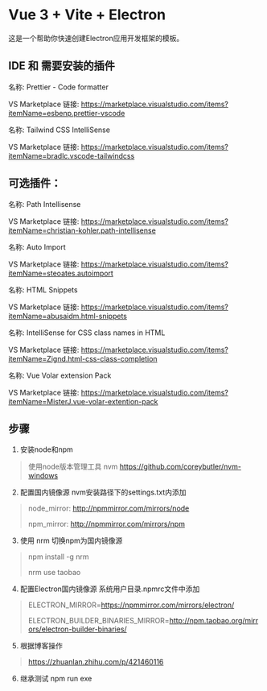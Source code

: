 # Vue 3 + Vite + Electron

这是一个帮助你快速创建Electron应用开发框架的模板。

## IDE 和 需要安装的插件

名称: Prettier - Code formatter

VS Marketplace 链接: https://marketplace.visualstudio.com/items?itemName=esbenp.prettier-vscode

名称: Tailwind CSS IntelliSense

VS Marketplace 链接: https://marketplace.visualstudio.com/items?itemName=bradlc.vscode-tailwindcss

## 可选插件：
名称: Path Intellisense

VS Marketplace 链接: https://marketplace.visualstudio.com/items?itemName=christian-kohler.path-intellisense

名称: Auto Import

VS Marketplace 链接: https://marketplace.visualstudio.com/items?itemName=steoates.autoimport

名称: HTML Snippets

VS Marketplace 链接: https://marketplace.visualstudio.com/items?itemName=abusaidm.html-snippets

名称: IntelliSense for CSS class names in HTML

VS Marketplace 链接: https://marketplace.visualstudio.com/items?itemName=Zignd.html-css-class-completion

名称: Vue Volar extension Pack

VS Marketplace 链接: https://marketplace.visualstudio.com/items?itemName=MisterJ.vue-volar-extention-pack

## 步骤
1. 安装node和npm
> 使用node版本管理工具 nvm https://github.com/coreybutler/nvm-windows
>
2. 配置国内镜像源 nvm安装路径下的settings.txt内添加
> node_mirror: http://npmmirror.com/mirrors/node
>
>npm_mirror: http://npmmirror.com/mirrors/npm

3. 使用 nrm 切换npm为国内镜像源
> npm install -g nrm
>
> nrm use taobao
4. 配置Electron国内镜像源 系统用户目录.npmrc文件中添加
> ELECTRON_MIRROR=https://npmmirror.com/mirrors/electron/
>
>ELECTRON_BUILDER_BINARIES_MIRROR=http://npm.taobao.org/mirrors/electron-builder-binaries/

5. 根据博客操作
> https://zhuanlan.zhihu.com/p/421460116
> 
6. 继承测试 npm run exe